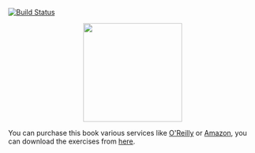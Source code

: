 [![Build
Status](https://api.travis-ci.org/r-spark/the-r-in-spark.svg?branch=master)](https://travis-ci.org/r-spark/the-r-in-spark)

<p align="center"><a href="https://www.amazon.com/gp/product/149204637X/ref=as_li_tl?ie=UTF8&camp=1789&creative=9325&creativeASIN=149204637X&linkCode=as2&tag=therinspark-20&linkId=17909c41c4eafaec27db6040b8127bf3"><img src="https://therinspark.s3-us-west-2.amazonaws.com/mastering-spark-with-r.png" width="300" style="width: 200px; text-align: center"></a></p>

You can purchase this book various services like [O'Reilly](http://shop.oreilly.com/product/0636920223764.do) or [Amazon](https://www.amazon.com/gp/product/149204637X/ref=as_li_tl?ie=UTF8&camp=1789&creative=9325&creativeASIN=149204637X&linkCode=as2&tag=therinspark-20&linkId=17909c41c4eafaec27db6040b8127bf3), you can download the exercises from [here](https://github.com/r-spark/the-r-in-spark/releases).
